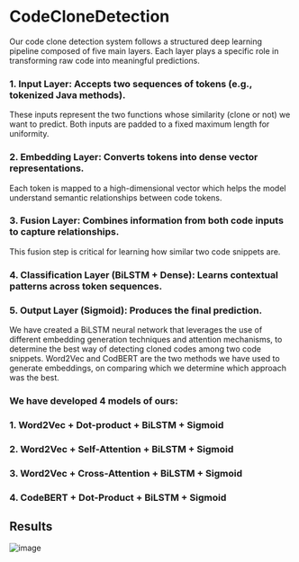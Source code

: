 # CodeCloneDetection

Our code clone detection system follows a structured deep learning pipeline composed of five main layers. 
Each layer plays a specific role in transforming raw code into meaningful predictions. 
### 1. Input Layer: Accepts two sequences of tokens (e.g., tokenized Java methods). 
These inputs represent the two functions whose similarity (clone or not) we want to predict. Both inputs are padded to a fixed maximum length for uniformity. 
### 2. Embedding Layer: Converts tokens into dense vector representations. 
Each token is mapped to a high-dimensional vector which helps the model understand semantic relationships between code tokens. 
### 3. Fusion Layer: Combines information from both code inputs to capture relationships. 
This fusion step is critical for learning how similar two code snippets are. 
### 4. Classification Layer (BiLSTM + Dense): Learns contextual patterns across token sequences. 
### 5. Output Layer (Sigmoid): Produces the final prediction. 

We have created a BiLSTM neural network that leverages the use of different embedding generation techniques and attention mechanisms, to determine the best way of detecting cloned  codes among two code snippets. Word2Vec and CodBERT are the two methods we have used to generate embeddings, on comparing which we determine which approach was the best.  

### We have developed 4 models of ours:  
### 1. Word2Vec + Dot-product + BiLSTM + Sigmoid 
### 2. Word2Vec + Self-Attention + BiLSTM + Sigmoid 
### 3. Word2Vec + Cross-Attention + BiLSTM + Sigmoid 
### 4. CodeBERT + Dot-Product + BiLSTM + Sigmoid 


## Results 
![image](https://github.com/user-attachments/assets/24f8ffd7-3677-4ddf-a842-30f91e0314d7)
